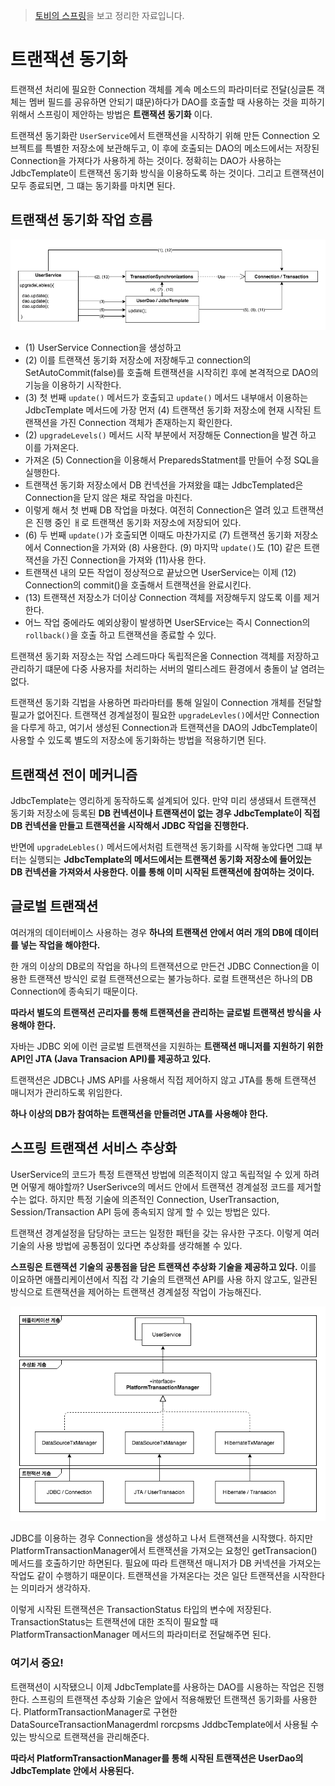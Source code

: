 > [토비의 스프링](http://www.yes24.com/Product/goods/7516721)을 보고 정리한 자료입니다.


# 트랜잭션 동기화

트랜잭션 처리에 필요한 Connection 객체를 계속 메소드의 파라미터로 전달(싱글톤 객체는 멤버 필드를 공유하면 안되기 떄문)하다가 DAO를 호출할 때 사용하는 것을 피하기 위해서 스프링이 제안하는 방법은 **트랜잭션 동기화** 이다. 

트랜잭션 동기화란 `UserService`에서 트랜잭션을 시작하기 위해 만든 Connection 오브젝트를 특별한 저장소에 보관해두고, 이 후에 호출되는 DAO의 메소드에서는 저장된 Connection을 가져다가 사용하게 하는 것이다. 정확히는 DAO가 사용하는 JdbcTemplate이 트랜잭션 동기화 방식을 이용하도록 하는 것이다. 그리고 트랜잭션이 모두 종료되면, 그 떄는 동기화를 마치면 된다.



## 트랜잭션 동기화 작업 흐름
![](../../draw/TransactionSynchronizations.png)


* (1) UserService Connection을 생성하고
* (2) 이를 트랜잭션 동기화 저장소에 저장해두고 connection의 SetAutoCommit(false)를 호출해 트랜잭션을 시작히킨 후에 본격적으로 DAO의 기능을 이용하기 시작한다.
* (3) 첫 번째 `update()` 메서드가 호출되고 `update()` 메서드 내부애서 이용하는 JdbcTemplate 메서드에 가장 먼저 (4) 트랜잭션 동기화 저장소에 현재 시작된 트랜잭션을 가진 Connection 객체가 존재하는지 확인한다.
* (2) `upgradeLevels()` 메서드 시작 부분에서 저장해둔 Connection을 발견 하고 이를 가져온다.
* 가져온 (5) Connection을 이용해서 PreparedsStatment를 만들어 수정 SQL을 실행한다.
* 트랜잭션 동기화 저장소에서 DB 컨넥션을 가져왔을 떄는 JdbcTemplated은 Connection을 닫지 않은 채로 작업을 마친다.
* 이렇게 해서 첫 번째 DB 작업을 마쳤다. 여전히 Connection은 열려 있고 트랜잭션은 진행 중인 ㅐ로 트랜잭션 동기화 저장소에 저장되어 있다.
* (6) 두 번째 `update()`가 호출되면 이때도 마찬가지로 (7) 트랜잭션 동기화 저장소에서 Connection을 가져와 (8) 사용한다. (9) 마지막 `update()`도 (10) 같은 트랜잭션을 가진 Connection을 가져와 (11)사용 한다.
* 트랜잭션 내의 모든 작업이 정상적으로 끝났으면 UserService는 이제 (12) Connection의 commit()을 호출해서 트랜잭션을 완료시킨다.
* (13) 트랜잭션 저장소가 더이상 Connection 객체를 저장해두지 않도록 이를 제거한다.
* 어느 작업 중에라도 예외상황이 발생하면 UserSErvice는 즉시 Connection의 `rollback()`을 호출 하고 트랜잭션을 종료할 수 있다.

트랜잭션 동기화 저장소는 작업 스레드마다 독립적은올 Connection 객체를 저장하고 관리하기 떄문에 다중 사용자를 처리하는 서버의 멀티스레드 환경에서 충돌이 날 염려는 없다.

트랜잭션 동기화 긱법을 사용하면 파라마터를 통해 일일이 Connection 개체를 전달할 필교가 없어진다. 트랜잭션 경계설정이 필요한 `upgradeLevles()`에서만 Connection을 다루게 하고, 여기서 생성된 Connection과 트랜잭션을 DAO의 JdbcTemplate이 사용할 수 있도록 별도의 저장소에 동기화하는 방법을 적용하기면 된다.

## 트랜잭션 전이 메커니즘
JdbcTemplate는 영리하게 동작하도록 설계되어 있다. 만약 미리 생생돼서 트랜잭션 동기화 저장소에 등록된 **DB 컨넥션이나 트랜잭션이 없는 경우 JdbcTemplate이 직접 DB 컨넥션을 만들고 트랜잭션을 시작해서 JDBC 작업을 진행한다.**

반면에 `upgradeLebles()` 메서드에서처럼 트랜잭션 동기화를 시작해 놓았다면 그떄 부터는 실행되는 **JdbcTemplate의 메서드에서는 트랜잭션 동기화 저장소에 들어있는 DB 컨넥션을 가져와서 사용한다. 이를 통해 이미 시작된 트랜잭션에 참여하는 것이다.**

## 글로벌 트랜잭션 
여러개의 데이터베이스 사용하는 경우 **하나의 트랜잭션 안에서 여러 개의 DB에 데이터를 넣는 작업을 해야한다.**

한 개의 이상의 DB로의 작업을 하나의 트랜잭션으로 만든건 JDBC Connection을 이용한 트랜잭션 방식인 로컬 트랜잭션으로는 불가능하다. 로컬 트랜잭션은 하나의 DB Connection에 종속되기 때문이다.

**따라서 별도의 트랜잭션 곤리자를 통해 트랜잭션을 관리하는 글로벌 트랜잭션 방식을 사용해야 한다.**

자바는 JDBC 외에 이런 글로벌 트랜잭션을 지원하는 **트랜잭션 매니저를 지원하기 위한 API인 JTA (Java Transacion API)를 제공하고 있다.**

트랜잭션은 JDBC나 JMS API를 사용해서 직접 제어하지 않고 JTA를 통해 트랜잭션 매니저가 관리하도록 위임한다. 

**하나 이상의 DB가 참여하는 트랜잭션을 만들려면 JTA를 사용해야 한다.**


## 스프링 트랜잭션 서비스 추상화

UserService의 코드가 특정 트랜잭션 방법에 의존적이지 않고 독립적일 수 있게 하려면 어떻게 해야할까? UserSerivce의 메서드 안에서 트랜잭션 경계설정 코드를 제거할 수는 없다. 하지만 특정 기술에 의존적인 Connection, UserTransaction, Session/Transaction API 등에 종속되지 않게 할 수 있는 방법은 있다. 

트랜잭션 경계설정을 담당하는 코드는 일정한 패턴을 갖는 유사한 구조다. 이렇게 여러 기술의 사용 방법에 공통점이 있다면 추상화를 생각해볼 수 있다.

**스프링은 트랜잭션 기술의 공통점을 담은 트랜잭션 추상화 기술을 제공하고 있다.** 이를 이요하면 애플리케이션에서 직접 각 기술의 트랜잭션 API를 사용 하지 않고도, 일관된 방식으로 트랜잭션을 제어하는 트랜잭션 경계설정 작업이 가능해진다.

![](../../draw/PlatformTransactionManager-2.png)

JDBC를 이용하는 경우 Connection을 생성하고 나서 트랜잭션을 시작했다. 하지만 PlatformTransactionManager에서 트랜잭션을 가져오는 요청인 getTransacion() 메서드를 호출하기만 하면된다. 필요에 따라 트랜잭션 매니저가 DB 커넥션을 가져오는 작업도 같이 수행하기 때문이다. 트랜잭션을 가져온다는 것은 일단 트랜잭션을 시작한다는 의미라거 생각하자.

이렇게 시작된 트랜잭션은 TransactionStatus 타입의 변수에 저장된다. TransactionStatus는 트랜잭션에 대한 조직이 필요할 때 PlatformTransactionManager 메서드의 파라미터로 전달해주면 된다.


### 여기서 중요!
트랜잭션이 시작됐으니 이제 JdbcTemplate를 사용하는 DAO를 시용하는 작업은 진행한다. 스프링의 트랜잭션 추상화 기술은 앞에서 적용해봤던 트랜잭션 동기화를 사용한다. PlatformTransactionManager로 구현한 DataSourceTransactionManagerdml rorcpsms JddbcTemplate에서 사용될 수 있는 방식으로 트랜잭션을 관리해준다. 

**따라서 PlatformTransactionManager를 통해 시작된 트랜잭션은 UserDao의 JdbcTemplate 안에서 사용된다.**

